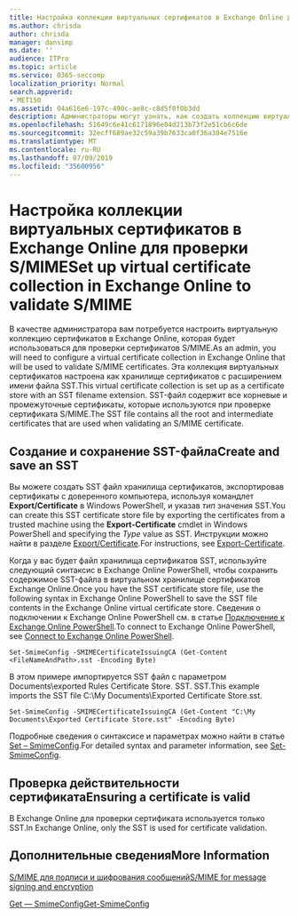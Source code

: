 ```yaml
---
title: Настройка коллекции виртуальных сертификатов в Exchange Online для проверки S/MIME
ms.author: chrisda
author: chrisda
manager: dansimp
ms.date: ''
audience: ITPro
ms.topic: article
ms.service: O365-seccomp
localization_priority: Normal
search.appverid:
- MET150
ms.assetid: 04a616e6-197c-490c-ae8c-c8d5f0f0b3dd
description: Администраторы могут узнать, как создать коллекцию виртуальных сертификатов, которая будет использоваться для проверки сертификатов S/MIME в Exchange Online.
ms.openlocfilehash: 51649c6e41c6171896e04d213b73f2e51cb6c6de
ms.sourcegitcommit: 32ecff689ae32c59a39b7633ca0f36a304e7516e
ms.translationtype: MT
ms.contentlocale: ru-RU
ms.lasthandoff: 07/09/2019
ms.locfileid: "35600956"
---
```

# <a name="set-up-virtual-certificate-collection-in-exchange-online-to-validate-smime"></a><span data-ttu-id="fbbd9-103">Настройка коллекции виртуальных сертификатов в Exchange Online для проверки S/MIME</span><span class="sxs-lookup"><span data-stu-id="fbbd9-103">Set up virtual certificate collection in Exchange Online to validate S/MIME</span></span>

<span data-ttu-id="fbbd9-104">В качестве администратора вам потребуется настроить виртуальную коллекцию сертификатов в Exchange Online, которая будет использоваться для проверки сертификатов S/MIME.</span><span class="sxs-lookup"><span data-stu-id="fbbd9-104">As an admin, you will need to configure a virtual certificate collection in Exchange Online that will be used to validate S/MIME certificates.</span></span> <span data-ttu-id="fbbd9-105">Эта коллекция виртуальных сертификатов настроена как хранилище сертификатов с расширением имени файла SST.</span><span class="sxs-lookup"><span data-stu-id="fbbd9-105">This virtual certificate collection is set up as a certificate store with an SST filename extension.</span></span> <span data-ttu-id="fbbd9-106">SST-файл содержит все корневые и промежуточные сертификаты, которые используются при проверке сертификата S/MIME.</span><span class="sxs-lookup"><span data-stu-id="fbbd9-106">The SST file contains all the root and intermediate certificates that are used when validating an S/MIME certificate.</span></span>

## <a name="create-and-save-an-sst"></a><span data-ttu-id="fbbd9-107">Создание и сохранение SST-файла</span><span class="sxs-lookup"><span data-stu-id="fbbd9-107">Create and save an SST</span></span>

<span data-ttu-id="fbbd9-108">Вы можете создать SST файл хранилища сертификатов, экспортировав сертификаты с доверенного компьютера, используя командлет **Export/Certificate** в Windows PowerShell, и указав _тип_ значения SST.</span><span class="sxs-lookup"><span data-stu-id="fbbd9-108">You can create this SST certificate store file by exporting the certificates from a trusted machine using the **Export-Certificate** cmdlet in Windows PowerShell and specifying the _Type_ value as SST.</span></span> <span data-ttu-id="fbbd9-109">Инструкции можно найти в разделе [Export/Certificate](https://docs.microsoft.com/powershell/module/pkiclient/export-certificate).</span><span class="sxs-lookup"><span data-stu-id="fbbd9-109">For instructions, see [Export-Certificate](https://docs.microsoft.com/powershell/module/pkiclient/export-certificate).</span></span>

<span data-ttu-id="fbbd9-110">Когда у вас будет файл хранилища сертификатов SST, используйте следующий синтаксис в Exchange Online PowerShell, чтобы сохранить содержимое SST-файла в виртуальном хранилище сертификатов Exchange Online.</span><span class="sxs-lookup"><span data-stu-id="fbbd9-110">Once you have the SST certificate store file, use the following syntax in Exchange Online PowerShell to save the SST file contents in the Exchange Online virtual certificate store.</span></span> <span data-ttu-id="fbbd9-111">Сведения о подключении к Exchange Online PowerShell см. в статье [Подключение к Exchange Online PowerShell](https://go.microsoft.com/fwlink/p/?linkid=396554).</span><span class="sxs-lookup"><span data-stu-id="fbbd9-111">To connect to Exchange Online PowerShell, see [Connect to Exchange Online PowerShell](https://go.microsoft.com/fwlink/p/?linkid=396554).</span></span>

```
Set-SmimeConfig -SMIMECertificateIssuingCA (Get-Content <FileNameAndPath>.sst -Encoding Byte)
```

<span data-ttu-id="fbbd9-112">В этом примере импортируется SST файл с параметром Documents\exported Rules Certificate Store. SST. SST.</span><span class="sxs-lookup"><span data-stu-id="fbbd9-112">This example imports the SST file C:\My Documents\Exported Certificate Store.sst.</span></span>

```
Set-SmimeConfig -SMIMECertificateIssuingCA (Get-Content "C:\My Documents\Exported Certificate Store.sst" -Encoding Byte)
```

<span data-ttu-id="fbbd9-113">Подробные сведения о синтаксисе и параметрах можно найти в статье [Set – SmimeConfig](https://docs.microsoft.com/en-us/powershell/module/exchange/encryption-and-certificates/set-smimeconfig).</span><span class="sxs-lookup"><span data-stu-id="fbbd9-113">For detailed syntax and parameter information, see [Set-SmimeConfig](https://docs.microsoft.com/en-us/powershell/module/exchange/encryption-and-certificates/set-smimeconfig).</span></span>

## <a name="ensuring-a-certificate-is-valid"></a><span data-ttu-id="fbbd9-114">Проверка действительности сертификата</span><span class="sxs-lookup"><span data-stu-id="fbbd9-114">Ensuring a certificate is valid</span></span>

<span data-ttu-id="fbbd9-115">В Exchange Online для проверки сертификата используется только SST.</span><span class="sxs-lookup"><span data-stu-id="fbbd9-115">In Exchange Online, only the SST is used for certificate validation.</span></span>

## <a name="more-information"></a><span data-ttu-id="fbbd9-116">Дополнительные сведения</span><span class="sxs-lookup"><span data-stu-id="fbbd9-116">More Information</span></span>

[<span data-ttu-id="fbbd9-117">S/MIME для подписи и шифрования сообщений</span><span class="sxs-lookup"><span data-stu-id="fbbd9-117">S/MIME for message signing and encryption</span></span>](s-mime-for-message-signing-and-encryption.md)

[<span data-ttu-id="fbbd9-118">Get — SmimeConfig</span><span class="sxs-lookup"><span data-stu-id="fbbd9-118">Get-SmimeConfig</span></span>](http://technet.microsoft.com/library/4b29fa89-0840-4fe9-8885-019fcef2e02b.aspx)
